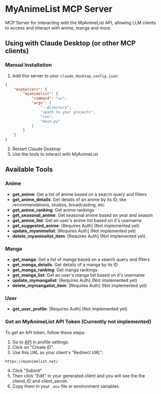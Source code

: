 # MyAnimeList MCP Server

MCP Server for interacting with the MyAnimeList API, allowing LLM clients to access and interact with anime, manga and more.

## Using with Claude Desktop (or other MCP clients)

### Manual Installation

1. Add this server to your `claude_desktop_config.json`:

```json
{
    "mcpServers": {
        "myanimelist": {
            "command": "uv",
            "args": [
                "--directory",
                "<path to your project>",
                "run",
                "main.py"
            ]
        }
    }
}
```

2. Restart Claude Desktop
3. Use the tools to interact with MyAnimeList

## Available Tools

### Anime
- **get_anime**: Get a list of anime based on a search query and filters
- **get_anime_details**: Get details of an anime by its ID, like recommendations, studios, broadcasting, etc.
- **get_anime_ranking**: Get anime rankings
- **get_seasonal_anime**: Get seasonal anime based on year and season
- **get_anime_list**: Get an user's anime list based on it's username
- **get_suggested_anime**: [Requires Auth] (Not implemented yet)
- **update_myanimelist**: [Requires Auth] (Not implemented yet)
- **delete_myanimelist_item**: [Requires Auth] (Not implemented yet)

### Manga
- **get_manga**: Get a list of manga based on a search query and filters
- **get_manga_details**: Get details of a manga by its ID
- **get_manga_ranking**: Get manga rankings
- **get_manga_list**:  Get an user's manga list based on it's username
- **update_mymangalist**: [Requires Auth] (Not implemented yet)
- **delete_mymangalist_item**: [Requires Auth] (Not implemented yet)

### User
- **get_user_profile**: [Requires Auth] (Not implemented yet)

### Get an MyAnimeList API Token (Currently not implemented)

To get an API token, follow these steps:

1. Go to [API](https://myanimelist.net/apiconfig) in profile settings.
2. Click on "Create ID".
3. Use this URL as your client's "Redirect URL":
```
https://myanimelist.net/
```

4. Click "Submit"
5. Then click "Edit" in your generated client and you will see the the cliend_ID and client_secret.
6. Copy them in your `.env` file or environment variables.